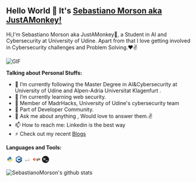 ## Hello World 👋 It's [Sebastiano Morson aka JustAMonkey!](https://sebastianomorson.wixsite.com/sebastiano-morson/)


Hi,I'm Sebastiano Morson aka JustAMonkey🙌, a Student in AI and Cybersecurity at University of Udine. Apart from that I love getting involved in Cybersecurity challenges and Problem Solving.❤✌


<img align="center" alt="GIF" src="https://media1.tenor.com/m/tZ2Xd8LqAnMAAAAd/typing-fast.gif" />


**Talking about Personal Stuffs:**

- 🔭 I’m currently following the Master Degree in AI&Cybersecurity at University of Udine and Alpen-Adria Universitat Klagenfurt .
- 🌱 I’m currently learning web security.
- 🐍 Member of MadrHacks, University of Udine's cybersecurity team
- 👯 Part of Developer Community.
- 💬 Ask me about anything , Would love to answer them.✌
- 📫 How to reach me: Linkedin is the best way
- ⚡ Check out my recent [Blogs](https://sebastianomorson.github.io/)

**Languages and Tools:**


<code><img height="20" src="https://raw.githubusercontent.com/github/explore/80688e429a7d4ef2fca1e82350fe8e3517d3494d/topics/python/python.png"></code>
<code><img height="20" src="https://raw.githubusercontent.com/github/explore/80688e429a7d4ef2fca1e82350fe8e3517d3494d/topics/cpp/cpp.png"></code>
<code><img height="20" src="https://raw.githubusercontent.com/github/explore/80688e429a7d4ef2fca1e82350fe8e3517d3494d/topics/mysql/mysql.png"></code>
<code><img height="20" src="https://raw.githubusercontent.com/github/explore/80688e429a7d4ef2fca1e82350fe8e3517d3494d/topics/git/git.png"></code>
<code><img height="20" src="https://raw.githubusercontent.com/github/explore/80688e429a7d4ef2fca1e82350fe8e3517d3494d/topics/terminal/terminal.png"></code>

![SebastianoMorson's github stats](https://github-readme-stats.vercel.app/api?username=SebastianoMorson&show_icons=true&hide_border=true)

